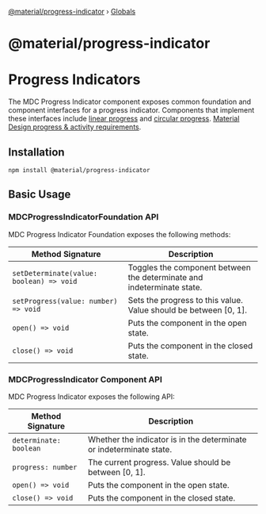 [@material/progress-indicator](README.md) › [Globals](globals.md)

# @material/progress-indicator

<!--docs:
title: "Progress Indicator"
layout: detail
section: components
excerpt: "Material Design-styled progress indicators."
iconId: progress_linear
path: /catalog/progress-indicator/
-->

# Progress Indicators
The MDC Progress Indicator component exposes common foundation and component interfaces for a progress indicator. Components that implement these interfaces include [linear progress](https://github.com/material-components/material-components-web/tree/master/packages/mdc-linear-progress) and [circular progress](https://github.com/material-components/material-components-web/tree/master/packages/mdc-circular-progress).
[Material Design progress & activity requirements](https://material.io/go/design-progress-indicators).

## Installation

```
npm install @material/progress-indicator
```

## Basic Usage

### MDCProgressIndicatorFoundation API

MDC Progress Indicator Foundation exposes the following methods:

| Method Signature | Description |
| --- | --- |
| `setDeterminate(value: boolean) => void` | Toggles the component between the determinate and indeterminate state. |
| `setProgress(value: number) => void` | Sets the progress to this value. Value should be between [0, 1]. |
| `open() => void` | Puts the component in the open state. |
| `close() => void` | Puts the component in the closed state. |

### MDCProgressIndicator Component API

MDC Progress Indicator exposes the following API:

| Method Signature | Description |
| --- | --- |
| `determinate: boolean` | Whether the indicator is in the determinate or indeterminate state. |
| `progress: number` | The current progress. Value should be between [0, 1]. |
| `open() => void` | Puts the component in the open state. |
| `close() => void` | Puts the component in the closed state. |
